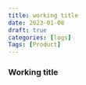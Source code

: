 ```yaml
---
title: working title 
date: 2023-01-08
draft: true
categories: [logs]
Tags: [Product]
---
```


### Working title




